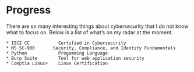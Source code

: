 # Progress 
There are so many interesting things about cybersecurity that I do not know what to focus on.
Below is a list of what’s on my radar at the moment.

    * ISC2 CC           Certified in Cybersecurity
    * MS SC-900       Security, Compliance, and Identity Fundamentals 
    * Python            Progamming Language
    * Burp Suite        Tool for web application security
    * Comptia Linux+    Linux Certification
